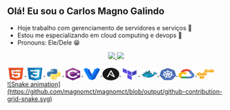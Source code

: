 ## Olá! Eu sou o Carlos Magno Galindo

 - Hoje trabalho com gerenciamento de servidores e serviços 🔭 
 - Estou me especializando em cloud computing e devops 🌱
 - Pronouns: Ele/Dele 😁

<div align="center">
  <a href="https://github.com/magnomct">
  <img height="180em" src="https://github-readme-stats.vercel.app/api?username=magnomct&show_icons=true&theme=github_dark&include_all_commits=true&count_private=true"/>
  <img height="180em" src="https://github-readme-stats.vercel.app/api/top-langs/?username=magnomct&layout=compact&langs_count=7&theme=github_dark"/>
</div>

<div style="display: inline_block"><br>
  <img align="center" alt="Carlos-HTML" height="30" width="40" src="https://raw.githubusercontent.com/devicons/devicon/master/icons/html5/html5-original.svg">
  <img align="center" alt="Carlos-CSS" height="30" width="40" src="https://raw.githubusercontent.com/devicons/devicon/master/icons/css3/css3-original.svg">
  <img align="center" alt="Carlos-Python" height="30" width="40" src="https://raw.githubusercontent.com/devicons/devicon/master/icons/python/python-original.svg">
  <img align="center" alt="Carlos-Csharp" height="30" width="40" src="https://raw.githubusercontent.com/devicons/devicon/master/icons/csharp/csharp-original.svg">  
  <img align="center" alt="Carlos-Vagrant" height="30" width="40" src="https://github.com/devicons/devicon/blob/master/icons/vagrant/vagrant-original.svg">
  <img align="center" alt="Carlos-Ansible" height="30" width="40" src="https://github.com/devicons/devicon/blob/master/icons/ansible/ansible-original.svg">
  <img align="center" alt="Carlos-Ansible" height="30" width="40" src="https://github.com/devicons/devicon/blob/master/icons/terraform/terraform-original.svg">
  <img align="center" alt="Carlos-Docker" height="30" width="40" src="https://github.com/devicons/devicon/blob/master/icons/docker/docker-original.svg">
  <img align="center" alt="Carlos-Kube" height="30" width="40" src="https://github.com/devicons/devicon/blob/master/icons/kubernetes/kubernetes-plain.svg">
  <img align="center" alt="Carlos-GCP" height="30" width="40" src="https://github.com/devicons/devicon/blob/master/icons/googlecloud/googlecloud-original.svg">
  <img align="center" alt="Carlos-Amazon" height="30" width="40" src="https://github.com/devicons/devicon/blob/master/icons/amazonwebservices/amazonwebservices-original.svg">
</div>

<div> 
  ![Snake animation](https://github.com/magnomct/magnomct/blob/output/github-contribution-grid-snake.svg) 
</div>

<!--
**magnomct/magnomct** is a ✨ _special_ ✨ repository because its `README.md` (this file) appears on your GitHub profile.
-->
